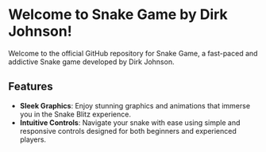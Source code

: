 # Welcome to Snake Game by Dirk Johnson!


Welcome to the official GitHub repository for Snake Game, a fast-paced and addictive Snake game developed by Dirk Johnson. 
## Features

- **Sleek Graphics**: Enjoy stunning graphics and animations that immerse you in the Snake Blitz experience.
- **Intuitive Controls**: Navigate your snake with ease using simple and responsive controls designed for both beginners and experienced players.
  

